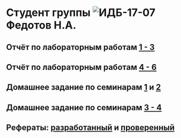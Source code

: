 # Студент группы ![ИДБ-17-07](https://github.com/stankin/design-part-1/wiki/list-idb-17-07) Федотов Н.А.

## Отчёт по лабораторным работам [1 - 3](https://github.com/FedNickS/fedotov.github.io/wiki/%D0%9B%D0%B0%D0%B1%D0%BE%D1%80%D0%B0%D1%82%D0%BE%D1%80%D0%BD%D1%8B%D0%B5-%D1%80%D0%B0%D0%B1%D0%BE%D1%82%D1%8B-%E2%84%961-3)

## Отчёт по лабораторным работам [4 - 6]()

## Домашнее задание по семинарам [1](https://github.com/stankin/design-part-1/wiki/sem1#%D0%91%D0%BE%D1%80%D0%BE%D0%B7%D0%B4%D0%B8%D0%BD-%D0%9D%D0%B8%D0%BA%D0%B8%D1%82%D0%B0-%D0%A4%D0%B5%D0%B4%D0%BE%D1%82%D0%BE%D0%B2-%D0%9D%D0%B8%D0%BA%D0%BE%D0%BB%D0%B0%D0%B9-%D0%A0%D1%83%D0%B4%D0%B5%D0%BD%D0%BA%D0%BE-%D0%90%D0%BD%D1%82%D0%BE%D0%BD) и [2](https://github.com/stankin/design-part-1/wiki/sem2#%D0%91%D0%BE%D1%80%D0%BE%D0%B7%D0%B4%D0%B8%D0%BD-%D0%9D%D0%B8%D0%BA%D0%B8%D1%82%D0%B0-%D0%A0%D1%83%D0%B4%D0%B5%D0%BD%D0%BA%D0%BE-%D0%90%D0%BD%D1%82%D0%BE%D0%BD-%D0%A4%D0%B5%D0%B4%D0%BE%D1%82%D0%BE%D0%B2-%D0%9D%D0%B8%D0%BA%D0%BE%D0%BB%D0%B0%D0%B9)

## Домашнее задание по семинарам [3 - 4](https://github.com/FedNickS/fedotov.github.io/wiki/%D0%A1%D0%B5%D0%BC%D0%B8%D0%BD%D0%B0%D1%80%D1%8B-3-4)

## Рефераты: [разработанный]() и [проверенный]()

